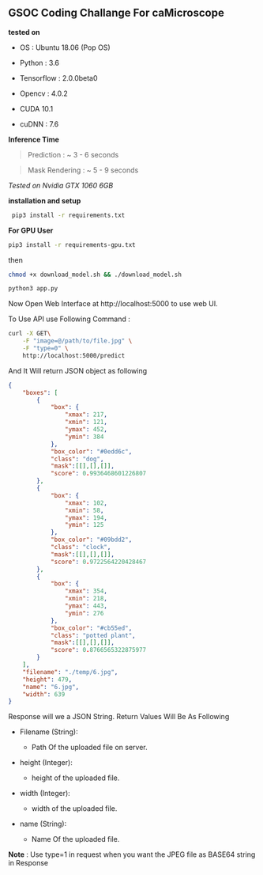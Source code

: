 ## GSOC Coding Challange For caMicroscope

**tested on**
+ OS : Ubuntu 18.06 (Pop OS)
  
+ Python : 3.6

+ Tensorflow : 2.0.0beta0

+ Opencv : 4.0.2

+ CUDA 10.1

+ cuDNN : 7.6
  
**Inference Time**

> Prediction : ~ 3 - 6 seconds

> Mask Rendering : ~ 5 - 9 seconds

*Tested on Nvidia GTX 1060 6GB*

**installation and setup**

```bash
 pip3 install -r requirements.txt
```

**For GPU User**

```bash
pip3 install -r requirements-gpu.txt
``` 
 then

```bash
chmod +x download_model.sh && ./download_model.sh

python3 app.py
```

Now Open Web Interface at http://localhost:5000 to use web UI.

To Use API use Following Command : 

```bash
curl -X GET\
    -F "image=@/path/to/file.jpg" \
    -F "type=0" \
    http://localhost:5000/predict
```

And It Will return JSON object as following 

```json
{
    "boxes": [
        {
            "box": {
                "xmax": 217,
                "xmin": 121,
                "ymax": 452,
                "ymin": 384
            },
            "box_color": "#0edd6c",
            "class": "dog",
            "mask":[[],[],[]],
            "score": 0.9936468601226807
        },
        {
            "box": {
                "xmax": 102,
                "xmin": 58,
                "ymax": 194,
                "ymin": 125
            },
            "box_color": "#09bdd2",
            "class": "clock",
            "mask":[[],[],[]],
            "score": 0.9722564220428467
        },
        {
            "box": {
                "xmax": 354,
                "xmin": 218,
                "ymax": 443,
                "ymin": 276
            },
            "box_color": "#cb55ed",
            "class": "potted plant",
            "mask":[[],[],[]],
            "score": 0.8766565322875977
        }
    ],
    "filename": "./temp/6.jpg",
    "height": 479,
    "name": "6.jpg",
    "width": 639
}
```

Response will we a JSON String. Return Values Will Be As Following 

+ Filename (String):
  +  Path Of the uploaded file on server.

+ height (Integer):
  +  height of the uploaded file.

+ width (Integer): 
  + width of the uploaded file.
  
+ name (String):
  + Name Of the uploaded file.


**Note** : Use type=1 in request when you want the JPEG file as BASE64 string in Response